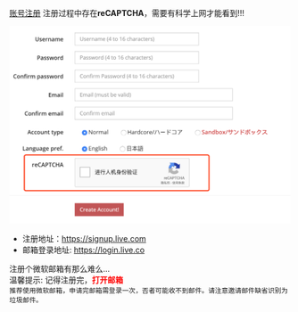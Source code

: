[账号注册](https://ephinea.pioneer2.net/register)
注册过程中存在**reCAPTCHA**，需要有科学上网才能看到!!!

![验证码](./static/img/ephinea_reg.png)
  * 注册地址：https://signup.live.com  
  * 邮箱登录地址: https://login.live.co
  
  注册个微软邮箱有那么难么...  
  温馨提示: 记得注册完，<span style="color:red">**打开邮箱**</span>  
  `推荐使用微软邮箱，申请完邮箱需登录一次，否者可能收不到邮件。请注意邀请邮件缺省识别为垃圾邮件。`  